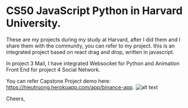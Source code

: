 # CS50 JavaScript Python in Harvard University.

These are my projects during my study at Harvard, after I did them and I share them with the community, you can refer to my project.
this is an integrated project based on react drag and drop, written in javascript.

In project 3 Mail, I have integrated Websocket for Python and Animation Front End for project 4 Social Network.

You can refer Capstone Project demo here: https://hieutruong.herokuapp.com/app/binance-app.
![alt text](https://media.istockphoto.com/vectors/funny-shiba-inu-dog-paws-up-over-wall-dog-face-cartoon-vector-vector-id1185691474?k=20&m=1185691474&s=612x612&w=0&h=sn_WXxnFLb5mY6DEMlkgXEZWauE8hmKDf3V6v0l2Jdc=)

Cheers,
